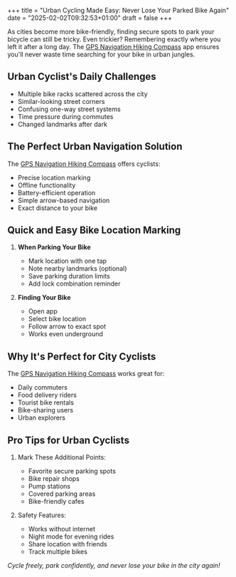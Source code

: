 +++
title = "Urban Cycling Made Easy: Never Lose Your Parked Bike Again"
date = "2025-02-02T09:32:53+01:00"
draft = false
+++

As cities become more bike-friendly, finding secure spots to park your bicycle can still be tricky. Even trickier? Remembering exactly where you left it after a long day. The [GPS Navigation Hiking Compass](https://apps.apple.com/us/app/gps-navigation-hiking-compass/id791684332) app ensures you'll never waste time searching for your bike in urban jungles.

## Urban Cyclist's Daily Challenges

- Multiple bike racks scattered across the city
- Similar-looking street corners
- Confusing one-way street systems
- Time pressure during commutes
- Changed landmarks after dark

## The Perfect Urban Navigation Solution

The [GPS Navigation Hiking Compass](https://apps.apple.com/us/app/gps-navigation-hiking-compass/id791684332) offers cyclists:
- Precise location marking
- Offline functionality
- Battery-efficient operation
- Simple arrow-based navigation
- Exact distance to your bike

## Quick and Easy Bike Location Marking

1. **When Parking Your Bike**
   - Mark location with one tap
   - Note nearby landmarks (optional)
   - Save parking duration limits
   - Add lock combination reminder

2. **Finding Your Bike**
   - Open app
   - Select bike location
   - Follow arrow to exact spot
   - Works even underground

## Why It's Perfect for City Cyclists

The [GPS Navigation Hiking Compass](https://apps.apple.com/us/app/gps-navigation-hiking-compass/id791684332) works great for:
- Daily commuters
- Food delivery riders
- Tourist bike rentals
- Bike-sharing users
- Urban explorers

## Pro Tips for Urban Cyclists

1. Mark These Additional Points:
   - Favorite secure parking spots
   - Bike repair shops
   - Pump stations
   - Covered parking areas
   - Bike-friendly cafes

2. Safety Features:
   - Works without internet
   - Night mode for evening rides
   - Share location with friends
   - Track multiple bikes

*Cycle freely, park confidently, and never lose your bike in the city again!*